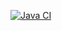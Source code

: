 [![Java CI](https://github.com/FlorestanII/MineReloaded/actions/workflows/ci.yaml/badge.svg)](https://github.com/FlorestanII/MineReloaded/actions/workflows/ci.yaml)